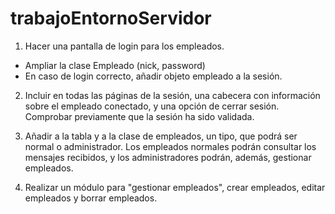 trabajoEntornoServidor
======================

1. Hacer una pantalla de login para los empleados.
- Ampliar la clase Empleado (nick, password)
- En caso de login correcto, añadir objeto empleado a la sesión.

2. Incluir en todas las páginas de la sesión, una cabecera con información sobre el empleado conectado, y una opción de cerrar sesión. Comprobar previamente que la sesión ha sido validada.

3. Añadir a la tabla y a la clase de empleados, un tipo, que podrá ser normal o administrador. Los empleados normales podrán consultar los mensajes recibidos, y los administradores podrán, además, gestionar empleados.

4. Realizar un módulo para "gestionar empleados", crear empleados, editar empleados y borrar empleados.
